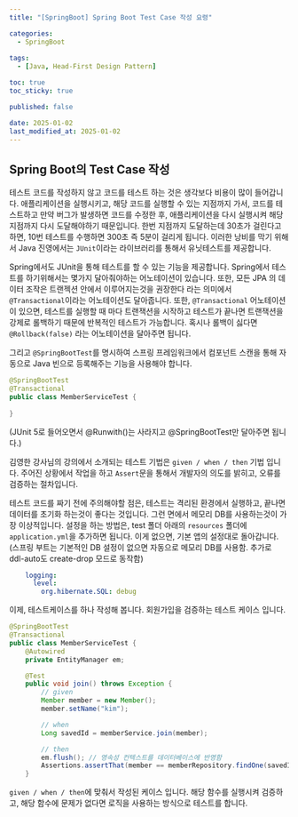```yaml
---
title: "[SpringBoot] Spring Boot Test Case 작성 요령"

categories:
  - SpringBoot
  
tags:
  - [Java, Head-First Design Pattern]

toc: true
toc_sticky: true

published: false

date: 2025-01-02
last_modified_at: 2025-01-02
---
```


## Spring Boot의 Test Case 작성

테스트 코드를 작성하지 않고 코드를 테스트 하는 것은 생각보다 비용이 많이 들어갑니다. 애플리케이션을 실행시키고, 해당 코드를 실행할 수 있는 지점까지 가서, 코드를 테스트하고 만약 버그가 발생하면 코드를 수정한 후, 애플리케이션을 다시 실행시켜 해당지점까지 다시 도달해야하기 때문입니다. 한번 지점까지 도달하는데 30초가 걸린다고 하면, 10번 테스트를 수행하면 300초 즉 5분이 걸리게 됩니다. 이러한 낭비를 막기 위해서 Java 진영에서는 `JUnit`이라는 라이브러리를 통해서 유닛테스트를 제공합니다. 

Spring에서도 JUnit을 통해 테스트를 할 수 있는 기능을 제공합니다. Spring에서 테스트를 하기위해서는 몇가지 달아줘야하는 어노테이션이 있습니다. 또한, 모든 JPA 의 데이터 조작은 트랜젝션 안에서 이루어지는것을 권장한다 라는 의미에서 `@Transactional`이라는 어노테이션도 달아줍니다. 또한, `@Transactional` 어노테이션이 있으면, 테스트를 실행할 때 마다 트랜잭션을 시작하고 테스트가 끝나면 트랜잭션을 강제로 롤백하기 때문에 반복적인 테스트가 가능합니다. 혹시나 롤백이 싫다면 `@Rollback(false)` 라는 어노테이션을 달아주면 됩니다.

그리고 `@SpringBootTest`를 명시하여 스프링 프레임워크에서 컴포넌트 스캔을 통해 자동으로 Java 빈으로 등록해주는 기능을 사용해야 합니다.

```java
@SpringBootTest
@Transactional
public class MemberServiceTest {
	
}
```

(JUnit 5로 들어오면서 @Runwith()는 사라지고 @SpringBootTest만 달아주면 됩니다.)

김영한 강사님의 강의에서 소개되는 테스트 기법은 `given / when / then` 기법 입니다. 주어진 상황에서 작업을 하고 `Assert`문을 통해서 개발자의 의도를 밝히고, 오류를 검증하는 절차입니다.

테스트 코드를 짜기 전에 주의해야할 점은, 테스트는 격리된 환경에서 실행하고, 끝나면 데이터를 초기화 하는것이 좋다는 것입니다. 그런 면에서 메모리 DB를 사용하는것이 가장 이상적입니다. 설정을 하는 방법은, test 폴더 아래의 `resources` 폴더에 `application.yml`을 추가하면 됩니다. 이게 없으면, 기본 앱의 설정대로 돌아갑니다. (스프링 부트는 기본적인 DB 설정이 없으면 자동으로 메모리 DB를 사용함. 추가로 ddl-auto도 create-drop 모드로 동작함)

```yml
    logging:
      level:
        org.hibernate.SQL: debug
```

이제, 테스트케이스를 하나 작성해 봅니다. 회원가입을 검증하는 테스트 케이스 입니다.

```java
@SpringBootTest
@Transactional
public class MemberServiceTest {
    @Autowired
    private EntityManager em;

    @Test
    public void join() throws Exception {
        // given
        Member member = new Member();
        member.setName("kim");

        // when
        Long savedId = memberService.join(member);

        // then
        em.flush(); // 영속성 컨텍스트를 데이터베이스에 반영함
        Assertions.assertThat(member == memberRepository.findOne(savedId));
    }
```

`given / when / then`에 맞춰서 작성된 케이스 입니다. 해당 함수를 실행시켜 검증하고, 해당 함수에 문제가 없다면 로직을 사용하는 방식으로 테스트를 합니다.




